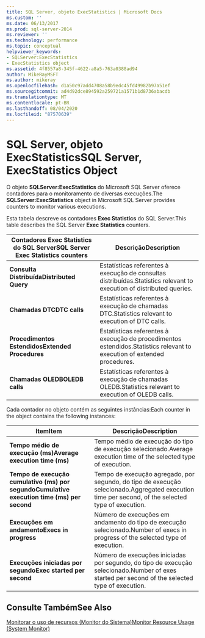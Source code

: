 ```yaml
---
title: SQL Server, objeto ExecStatistics | Microsoft Docs
ms.custom: ''
ms.date: 06/13/2017
ms.prod: sql-server-2014
ms.reviewer: ''
ms.technology: performance
ms.topic: conceptual
helpviewer_keywords:
- SQLServer:ExecStatistics
- ExecStatistics object
ms.assetid: 4f8557a8-345f-4622-a8a5-763a0388ad94
author: MikeRayMSFT
ms.author: mikeray
ms.openlocfilehash: d1a50c97add4708a58b9edc45fd49982b97a51ef
ms.sourcegitcommit: ad4d92dce894592a259721a1571b1d8736abacdb
ms.translationtype: MT
ms.contentlocale: pt-BR
ms.lasthandoff: 08/04/2020
ms.locfileid: "87570639"
---
```

# <a name="sql-server-execstatistics-object"></a><span data-ttu-id="d7719-102">SQL Server, objeto ExecStatistics</span><span class="sxs-lookup"><span data-stu-id="d7719-102">SQL Server, ExecStatistics Object</span></span>
  <span data-ttu-id="d7719-103">O objeto **SQLServer:ExecStatistics** do Microsoft SQL Server oferece contadores para o monitoramento de diversas execuções.</span><span class="sxs-lookup"><span data-stu-id="d7719-103">The **SQLServer:ExecStatistics** object in Microsoft SQL Server provides counters to monitor various executions.</span></span>  
  
 <span data-ttu-id="d7719-104">Esta tabela descreve os contadores **Exec Statistics** do SQL Server.</span><span class="sxs-lookup"><span data-stu-id="d7719-104">This table describes the SQL Server **Exec Statistics** counters.</span></span>  
  
|<span data-ttu-id="d7719-105">Contadores Exec Statistics do SQL Server</span><span class="sxs-lookup"><span data-stu-id="d7719-105">SQL Server Exec Statistics counters</span></span>|<span data-ttu-id="d7719-106">Descrição</span><span class="sxs-lookup"><span data-stu-id="d7719-106">Description</span></span>|  
|-----------------------------------------|-----------------|  
|<span data-ttu-id="d7719-107">**Consulta Distribuída**</span><span class="sxs-lookup"><span data-stu-id="d7719-107">**Distributed Query**</span></span>|<span data-ttu-id="d7719-108">Estatísticas referentes à execução de consultas distribuídas.</span><span class="sxs-lookup"><span data-stu-id="d7719-108">Statistics relevant to execution of distributed queries.</span></span>|  
|<span data-ttu-id="d7719-109">**Chamadas DTC**</span><span class="sxs-lookup"><span data-stu-id="d7719-109">**DTC calls**</span></span>|<span data-ttu-id="d7719-110">Estatísticas referentes à execução de chamadas DTC.</span><span class="sxs-lookup"><span data-stu-id="d7719-110">Statistics relevant to execution of DTC calls.</span></span>|  
|<span data-ttu-id="d7719-111">**Procedimentos Estendidos**</span><span class="sxs-lookup"><span data-stu-id="d7719-111">**Extended Procedures**</span></span>|<span data-ttu-id="d7719-112">Estatísticas referentes à execução de procedimentos estendidos.</span><span class="sxs-lookup"><span data-stu-id="d7719-112">Statistics relevant to execution of extended procedures.</span></span>|  
|<span data-ttu-id="d7719-113">**Chamadas OLEDB**</span><span class="sxs-lookup"><span data-stu-id="d7719-113">**OLEDB calls**</span></span>|<span data-ttu-id="d7719-114">Estatísticas referentes à execução de chamadas OLEDB.</span><span class="sxs-lookup"><span data-stu-id="d7719-114">Statistics relevant to execution of OLEDB calls.</span></span>|  
  
 <span data-ttu-id="d7719-115">Cada contador no objeto contém as seguintes instâncias:</span><span class="sxs-lookup"><span data-stu-id="d7719-115">Each counter in the object contains the following instances:</span></span>  
  
|<span data-ttu-id="d7719-116">Item</span><span class="sxs-lookup"><span data-stu-id="d7719-116">Item</span></span>|<span data-ttu-id="d7719-117">Descrição</span><span class="sxs-lookup"><span data-stu-id="d7719-117">Description</span></span>|  
|----------|-----------------|  
|<span data-ttu-id="d7719-118">**Tempo médio de execução (ms)**</span><span class="sxs-lookup"><span data-stu-id="d7719-118">**Average execution time (ms)**</span></span>|<span data-ttu-id="d7719-119">Tempo médio de execução do tipo de execução selecionado.</span><span class="sxs-lookup"><span data-stu-id="d7719-119">Average execution time of the selected type of execution.</span></span>|  
|<span data-ttu-id="d7719-120">**Tempo de execução cumulativo (ms) por segundo**</span><span class="sxs-lookup"><span data-stu-id="d7719-120">**Cumulative execution time (ms) per second**</span></span>|<span data-ttu-id="d7719-121">Tempo de execução agregado, por segundo, do tipo de execução selecionado.</span><span class="sxs-lookup"><span data-stu-id="d7719-121">Aggregated execution time per second, of the selected type of execution.</span></span>|  
|<span data-ttu-id="d7719-122">**Execuções em andamento**</span><span class="sxs-lookup"><span data-stu-id="d7719-122">**Execs in progress**</span></span>|<span data-ttu-id="d7719-123">Número de execuções em andamento do tipo de execução selecionado.</span><span class="sxs-lookup"><span data-stu-id="d7719-123">Number of execs in progress of the selected type of execution.</span></span>|  
|<span data-ttu-id="d7719-124">**Execuções iniciadas por segundo**</span><span class="sxs-lookup"><span data-stu-id="d7719-124">**Exec started per second**</span></span>|<span data-ttu-id="d7719-125">Número de execuções iniciadas por segundo, do tipo de execução selecionado.</span><span class="sxs-lookup"><span data-stu-id="d7719-125">Number of exes started per second of the selected type of execution.</span></span>|  
  
## <a name="see-also"></a><span data-ttu-id="d7719-126">Consulte Também</span><span class="sxs-lookup"><span data-stu-id="d7719-126">See Also</span></span>  
 [<span data-ttu-id="d7719-127">Monitorar o uso de recursos &#40;Monitor do Sistema&#41;</span><span class="sxs-lookup"><span data-stu-id="d7719-127">Monitor Resource Usage &#40;System Monitor&#41;</span></span>](monitor-resource-usage-system-monitor.md)  
  
  
